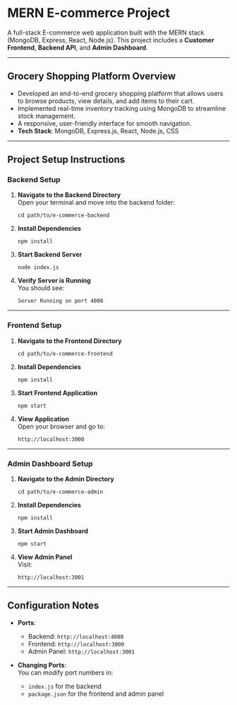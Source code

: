 # MERN E-commerce Project

A full-stack E-commerce web application built with the MERN stack (MongoDB, Express, React, Node.js). This project includes a **Customer Frontend**, **Backend API**, and **Admin Dashboard**.

---

## Grocery Shopping Platform Overview

- Developed an end-to-end grocery shopping platform that allows users to browse products, view details, and add items to their cart.
- Implemented real-time inventory tracking using MongoDB to streamline stock management.
- A responsive, user-friendly interface for smooth navigation.
- **Tech Stack**: MongoDB, Express.js, React, Node.js, CSS

---


##  Project Setup Instructions

###  Backend Setup

1. **Navigate to the Backend Directory**  
   Open your terminal and move into the backend folder:
   ```
   cd path/to/e-commerce-backend
   ```

2. **Install Dependencies**  
   ```
   npm install
   ```

3. **Start Backend Server**  
   ```
   node index.js
   ```

4. **Verify Server is Running**  
   You should see:
   ```
   Server Running on port 4000
   ```

---

### Frontend Setup

1. **Navigate to the Frontend Directory**  
   ```
   cd path/to/e-commerce-frontend
   ```

2. **Install Dependencies**  
   ```
   npm install
   ```

3. **Start Frontend Application**  
   ```
   npm start
   ```

4. **View Application**  
   Open your browser and go to:
   ```
   http://localhost:3000
   ```

---

###  Admin Dashboard Setup

1. **Navigate to the Admin Directory**  
   ```
   cd path/to/e-commerce-admin
   ```

2. **Install Dependencies**  
   ```
   npm install
   ```

3. **Start Admin Dashboard**  
   ```
   npm start
   ```

4. **View Admin Panel**  
   Visit:
   ```
   http://localhost:3001
   ```

---

##  Configuration Notes

- **Ports**:  
  - Backend: `http://localhost:4000`  
  - Frontend: `http://localhost:3000`  
  - Admin Panel: `http://localhost:3001`

- **Changing Ports**:  
  You can modify port numbers in:
  - `index.js` for the backend  
  - `package.json` for the frontend and admin panel
